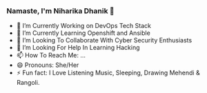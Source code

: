 ### Namaste, I'm Niharika Dhanik 🙏


- 🔭 I’m Currently Working on DevOps Tech Stack
- 🌱 I’m Currently Learning Openshift and Ansible
- 👯 I’m Looking To Collaborate With Cyber Security Enthusiasts
- 🤔 I’m Looking For Help In Learning Hacking
- 📫 How To Reach Me: ...
- 😄 Pronouns: She/Her
- ⚡ Fun fact: I Love Listening Music, Sleeping, Drawing Mehendi & Rangoli.


